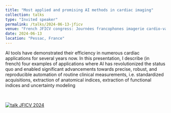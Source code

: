 ```yaml
---
title: "Most applied and promising AI methods in cardiac imaging"
collection: talks
type: "Invited speaker"
permalink: /talks/2024-06-13-jficv
venue: "French JFICV congress: Journées francophones imagerie cardio-vasculaire"
date: 2024-06-13
location: "Pessac, France"
---
```


AI tools have demonstrated their efficiency in numerous cardiac applications for several years now. In this presentation, I describe (in french) four examples of applications where AI has revolutionized the status quo and enabled significant advancements towards precise, robust, and reproducible automation of routine clinical measurements, i.e. standardized acquisitions, extraction of anatomical indices, extraction of functional indices and uncertainty modeling

<br>

[![talk JFICV 2024](https://olivier-bernard-creatis.github.io//images//talk_jficv_2024.png)](https://olivier-bernard-creatis.github.io//files//research-jficv-bernard-2024.pdf)




